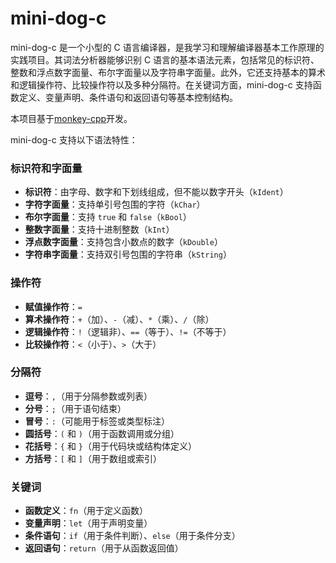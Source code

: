 # mini-dog-c
mini-dog-c 是一个小型的 C 语言编译器，是我学习和理解编译器基本工作原理的实践项目。其词法分析器能够识别 C 语言的基本语法元素，包括常见的标识符、整数和浮点数字面量、布尔字面量以及字符串字面量。此外，它还支持基本的算术和逻辑操作符、比较操作符以及多种分隔符。在关键词方面，mini-dog-c 支持函数定义、变量声明、条件语句和返回语句等基本控制结构。

本项目基于[monkey-cpp](https://github.com/LeslieZhu/monkey-cpp)开发。

mini-dog-c 支持以下语法特性：
### 标识符和字面量
- **标识符**：由字母、数字和下划线组成，但不能以数字开头（`kIdent`）
- **字符字面量**：支持单引号包围的字符（`kChar`）
- **布尔字面量**：支持 `true` 和 `false`（`kBool`）
- **整数字面量**：支持十进制整数（`kInt`）
- **浮点数字面量**：支持包含小数点的数字（`kDouble`）
- **字符串字面量**：支持双引号包围的字符串（`kString`）
### 操作符
- **赋值操作符**：`=`
- **算术操作符**：`+`（加）、`-`（减）、`*`（乘）、`/`（除）
- **逻辑操作符**：`!`（逻辑非）、`==`（等于）、`!=`（不等于）
- **比较操作符**：`<`（小于）、`>`（大于）

### 分隔符
- **逗号**：`,`（用于分隔参数或列表）
- **分号**：`;`（用于语句结束）
- **冒号**：`:`（可能用于标签或类型标注）
- **圆括号**：`(` 和 `)`（用于函数调用或分组）
- **花括号**：`{` 和 `}`（用于代码块或结构体定义）
- **方括号**：`[` 和 `]`（用于数组或索引）
### 关键词
- **函数定义**：`fn`（用于定义函数）
- **变量声明**：`let`（用于声明变量）
- **条件语句**：`if`（用于条件判断）、`else`（用于条件分支）
- **返回语句**：`return`（用于从函数返回值）
